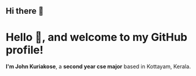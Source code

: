 ## Hi there 👋

<!--
**johnkuriakose2312/johnkuriakose2312** is a ✨ _special_ ✨ repository because its `README.md` (this file) appears on your GitHub profile.

Here are some ideas to get you started:

- 🔭 I’m currently working on ...
- 🌱 I’m a major in CSe
- 👯 I’m looking to collaborate on ...
- 🤔 I’m looking for help with ...
- 💬 Ask me about ...
- 📫 How to reach me: ...
- 😄 Pronouns: ...
- ⚡ Fun fact: ...
-->
<!--<p align="center">
<img src="https://github.com/wanderindev/wanderindev/blob/master/assets/about-cover.png" />
<b>Leisurely exploring the software development world</b>
</p>
<p align="center">&nbsp;</p>
<p align="center">&nbsp;</p>-->


# Hello 👋, and welcome to my GitHub profile!

**I'm John Kuriakose**, a **second year cse major** based in Kottayam, Kerala. 

<!--## Areas of Expertise

- **Web Applications**  
  Building and maintaining large-scale projects with Python/Flask, React, PostgreSQL, and containerization (Docker).

- **Automation & Airflow**  
  Developing workflows to streamline and orchestrate business processes, reducing operational overhead and cost.

- **Chrome Extensions**  
  Creating internal tools that automate tasks on third-party systems lacking APIs, boosting efficiency for internal teams.

- **Infrastructure Maintenance**  
  Sole maintainer of our self-hosted **Sentry** setup and our **Jenkins** CI/CD pipelines, ensuring smooth deployments and reliable monitoring.

- **AI-Driven Web Applications**  
  Recently leveraging the **Anthropic API** to develop intelligent, next-generation applications.

I love tackling complex challenges, continually learning new technologies, and sharing knowledge with fellow developers. Thanks for stopping by—feel free to browse my repositories for a glimpse of my work!

**Let’s connect on [LinkedIn](https://www.linkedin.com/in/javierfeliu/).**-->
